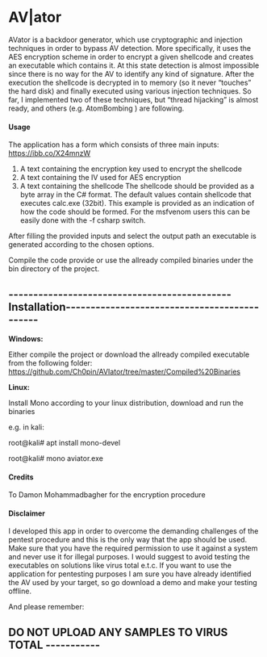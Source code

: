 
# AV|ator

AVator is a backdoor generator, which use cryptographic and injection techniques in order to bypass AV detection. More specifically, it uses the AES encryption scheme in order to encrypt a given shellcode and creates an executable which contains it. At this state detection is almost impossible since there is no way for the AV to identify any kind of signature. After the execution the shellcode is decrypted in to memory (so it never “touches” the hard disk) and finally executed using various injection techniques. So far, I implemented two of these techniques, but “thread hijacking” is almost ready, and others (e.g. AtomBombing ) are following.  

#### Usage

The application has a form which consists of three main inputs:
https://ibb.co/X24mnzW
1.	A text containing the encryption key used to encrypt the shellcode 
2.	A text containing the IV used for AES encryption 
3.	A text containing the shellcode 
The shellcode should be provided as a byte array in the C# format. The default values contain shellcode that executes calc.exe (32bit). This example is provided as an indication of how the code should be formed. For the msfvenom users this can be easily done with the -f csharp switch. 

After filling the provided inputs and select the output path an executable is generated according to the chosen options. 

Compile the code provide or use the allready compiled binaries under the bin directory of the project.

## ---------------------------------------------Installation---------------------------------------------

**Windows:**

Either compile the project or download the allready compiled executable from the following folder:
https://github.com/Ch0pin/AVIator/tree/master/Compiled%20Binaries

**Linux:**

Install Mono according to your linux distribution, download and run the binaries

e.g. in kali:

root@kali# apt install mono-devel 

root@kali# mono aviator.exe


#### Credits
To Damon Mohammadbagher for the encryption procedure

#### Disclaimer 

I developed this app in order to overcome the demanding challenges of the pentest procedure and this is the only way that the app should be used. Make sure that you have the required permission to use it against a system and never use it for illegal purposes. 
I would suggest to avoid testing the executables on solutions like virus total e.t.c. If you want to use the application for pentesting purposes I am sure you have already identified the AV used by your target, so go download a demo and make your testing offline. 

And please remember:

## DO NOT UPLOAD ANY SAMPLES TO VIRUS TOTAL -----------

